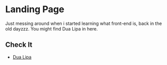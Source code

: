 
# Landing Page

Just messing around when i started learning what front-end is, back in the old dayzzz. 
You might find Dua Lipa in here.




## Check It

 - [Dua Lipa](https://awesomeopensource.com/project/elangosundar/awesome-README-templates)

